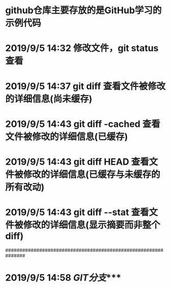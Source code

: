 # github仓库主要存放的是GitHub学习的示例代码
# 2019/9/5 14:32 修改文件，git status查看
# 2019/9/5 14:37 git diff 查看文件被修改的详细信息(尚未缓存)
# 2019/9/5 14:43 git diff -cached 查看文件被修改的详细信息(已缓存)
# 2019/9/5 14:43 git diff HEAD 查看文件被修改的详细信息(已缓存与未缓存的所有改动)
# 2019/9/5 14:43 git diff --stat 查看文件被修改的详细信息(显示摘要而非整个diff)
###############################################################
# 2019/9/5 14:58 *******GIT分支**********